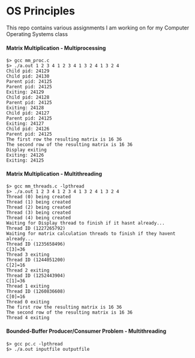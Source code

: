 # OS Principles

This repo contains various assignments I am working on for my Computer Operating Systems class

#### Matrix Multiplication - Multiprocessing
	$> gcc mm_proc.c
	$> ./a.out 1 2 3 4 1 2 3 4 1 3 2 4 1 3 2 4
	Child pid: 24129
	Child pid: 24130
	Parent pid: 24125
	Parent pid: 24125
	Exiting: 24129
	Child pid: 24128
	Parent pid: 24125
	Exiting: 24128
	Child pid: 24127
	Parent pid: 24125
	Exiting: 24127
	Child pid: 24126
	Parent pid: 24125
	The first row the resulting matrix is 16 36
	The second row of the resulting matrix is 16 36
	Display exiting
	Exiting: 24126
	Exiting: 24125

#### Matrix Multiplication - Multithreading
	$> gcc mm_threads.c -lpthread
	$> ./a.out 1 2 3 4 1 2 3 4 1 3 2 4 1 3 2 4
	Thread (0) being created
	Thread (1) being created
	Thread (2) being created
	Thread (3) being created
	Thread (4) being created
	Waiting for Display thread to finish if it hasnt already...
	Thread ID (1227265792)
	Waiting for matrix calculation threads to finish if they havent already...
	Thread ID (1235658496)
	C[3]=36
	Thread 3 exiting
	Thread ID (1244051200)
	C[2]=16
	Thread 2 exiting
	Thread ID (1252443904)
	C[1]=36
	Thread 1 exiting
	Thread ID (1260836608)
	C[0]=16
	Thread 0 exiting
	The first row the resulting matrix is 16 36
	The second row of the resulting matrix is 16 36
	Thread 4 exiting

#### Bounded-Buffer Producer/Consumer Problem - Multithreading
	$> gcc pc.c -lpthread
	$> ./a.out inputfile outputfile
